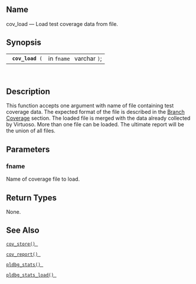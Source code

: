 <div id="fn_cov_load" class="refentry">

<div class="titlepage">

</div>

<div class="refnamediv">

## Name

cov_load — Load test coverage data from file.

</div>

<div class="refsynopsisdiv">

## Synopsis

<div id="fsyn_cov_load" class="funcsynopsis">

|                       |                          |
|-----------------------|--------------------------|
| ` `**`cov_load`**` (` | in `fname ` varchar `)`; |

<div class="funcprototype-spacer">

 

</div>

</div>

</div>

<div id="desc_cov_load" class="refsect1">

## Description

This function accepts one argument with name of file containing test
coverage data. The expected format of the file is described in the
<a href="pldebugger.html#pldbgplcoverage" class="link"
title="11.21.1. Branch Coverage">Branch Coverage</a> section. The loaded
file is merged with the data already collected by Virtuoso. More than
one file can be loaded. The ultimate report will be the union of all
files.

</div>

<div id="params_cov_load" class="refsect1">

## Parameters

<div id="id83081" class="refsect2">

### fname

Name of coverage file to load.

</div>

</div>

<div id="ret_cov_load" class="refsect1">

## Return Types

None.

</div>

<div id="seealso_cov_load" class="refsect1">

## See Also

<a href="fn_cov_store.html" class="link" title="cov_store"><code
class="function">cov_store() </code></a>

<a href="fn_cov_report.html" class="link" title="cov_report"><code
class="function">cov_report() </code></a>

<a href="fn_pldbg_stats.html" class="link" title="pldbg_stats"><code
class="function">pldbg_stats() </code></a>

<a href="fn_pldbg_stats_load.html" class="link"
title="pldbg_stats_load"><code
class="function">pldbg_stats_load() </code></a>

</div>

</div>
